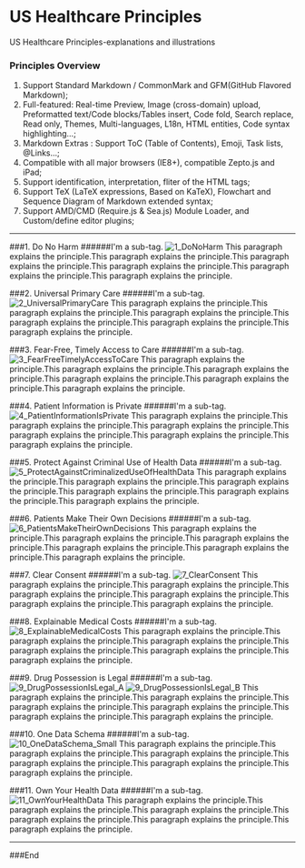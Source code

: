 # US Healthcare Principles
US Healthcare Principles-explanations and illustrations

### Principles Overview

1.  Support Standard Markdown / CommonMark and GFM(GitHub Flavored Markdown);
2. Full-featured: Real-time Preview, Image (cross-domain) upload, Preformatted text/Code blocks/Tables insert, Code fold, Search replace, Read only, Themes, Multi-languages, L18n, HTML entities, Code syntax highlighting...;
3. Markdown Extras : Support ToC (Table of Contents), Emoji, Task lists, @Links...;
4. Compatible with all major browsers (IE8+), compatible Zepto.js and iPad;
5. Support identification, interpretation, fliter of the HTML tags;
6. Support TeX (LaTeX expressions, Based on KaTeX), Flowchart and Sequence Diagram of Markdown extended syntax;
7. Support AMD/CMD (Require.js & Sea.js) Module Loader, and Custom/define editor plugins;

----
###1. Do No Harm
######I'm a sub-tag.
![1_DoNoHarm](https://github.com/goinvo/US-Healthcare-Principles/assets/140448888/230be2b4-e385-49f0-8de0-6b09bb1c849a)
This paragraph explains the principle.This paragraph explains the principle.This paragraph explains the principle.This paragraph explains the principle.This paragraph explains the principle.This paragraph explains the principle.

###2. Universal Primary Care
######I'm a sub-tag.
![2_UniversalPrimaryCare](https://github.com/goinvo/US-Healthcare-Principles/assets/140448888/b0da7d12-160d-406e-8c99-adc295f9f9ed)
This paragraph explains the principle.This paragraph explains the principle.This paragraph explains the principle.This paragraph explains the principle.This paragraph explains the principle.This paragraph explains the principle.

###3. Fear-Free, Timely Access to Care
######I'm a sub-tag.
![3_FearFreeTimelyAccessToCare](https://github.com/goinvo/US-Healthcare-Principles/assets/140448888/9ccfa188-5b14-4715-8632-59e74e002d31)
This paragraph explains the principle.This paragraph explains the principle.This paragraph explains the principle.This paragraph explains the principle.This paragraph explains the principle.This paragraph explains the principle.

###4. Patient Information is Private
######I'm a sub-tag.
![4_PatientInformationIsPrivate](https://github.com/goinvo/US-Healthcare-Principles/assets/140448888/e5ab3701-ce19-499e-ba2d-82969b317cd2)
This paragraph explains the principle.This paragraph explains the principle.This paragraph explains the principle.This paragraph explains the principle.This paragraph explains the principle.This paragraph explains the principle.

###5. Protect Against Criminal Use of Health Data
######I'm a sub-tag.
![5_ProtectAgainstCriminalizedUseOfHealthData](https://github.com/goinvo/US-Healthcare-Principles/assets/140448888/b3da524e-dfe4-4b7c-8a9d-f9c4c64cb9fe)
This paragraph explains the principle.This paragraph explains the principle.This paragraph explains the principle.This paragraph explains the principle.This paragraph explains the principle.This paragraph explains the principle.

###6. Patients Make Their Own Decisions
######I'm a sub-tag.
![6_PatientsMakeTheirOwnDecisions](https://github.com/goinvo/US-Healthcare-Principles/assets/140448888/b0b257da-ca62-4eab-846c-2536dbf14598)
This paragraph explains the principle.This paragraph explains the principle.This paragraph explains the principle.This paragraph explains the principle.This paragraph explains the principle.This paragraph explains the principle.

###7. Clear Consent
######I'm a sub-tag.
![7_ClearConsent](https://github.com/goinvo/US-Healthcare-Principles/assets/140448888/2bbf387c-5ced-49ba-b954-f6e3d5098286)
This paragraph explains the principle.This paragraph explains the principle.This paragraph explains the principle.This paragraph explains the principle.This paragraph explains the principle.This paragraph explains the principle.

###8. Explainable Medical Costs
######I'm a sub-tag.
![8_ExplainableMedicalCosts](https://github.com/goinvo/US-Healthcare-Principles/assets/140448888/8d319f4e-1f37-4215-86ec-99beef08ff39)
This paragraph explains the principle.This paragraph explains the principle.This paragraph explains the principle.This paragraph explains the principle.This paragraph explains the principle.This paragraph explains the principle.

###9. Drug Possession is Legal
######I'm a sub-tag.
![9_DrugPossessionIsLegal_A](https://github.com/goinvo/US-Healthcare-Principles/assets/140448888/6052e1a4-05fa-4d49-8a40-a17cc11612ec)
![9_DrugPossessionIsLegal_B](https://github.com/goinvo/US-Healthcare-Principles/assets/140448888/63ac8b0b-1245-40c6-a3de-bbd739c125ed)
This paragraph explains the principle.This paragraph explains the principle.This paragraph explains the principle.This paragraph explains the principle.This paragraph explains the principle.This paragraph explains the principle.

###10. One Data Schema
######I'm a sub-tag.
![10_OneDataSchema_Small](https://github.com/goinvo/US-Healthcare-Principles/assets/140448888/ff8f5ce4-8a4d-45d1-8d2d-79e501227776)
This paragraph explains the principle.This paragraph explains the principle.This paragraph explains the principle.This paragraph explains the principle.This paragraph explains the principle.This paragraph explains the principle.


###11. Own Your Health Data
######I'm a sub-tag.
![11_OwnYourHealthData](https://github.com/goinvo/US-Healthcare-Principles/assets/140448888/0f24f932-6026-46bb-a708-bdd8a17fc4a8)
This paragraph explains the principle.This paragraph explains the principle.This paragraph explains the principle.This paragraph explains the principle.This paragraph explains the principle.This paragraph explains the principle.

----


###End

